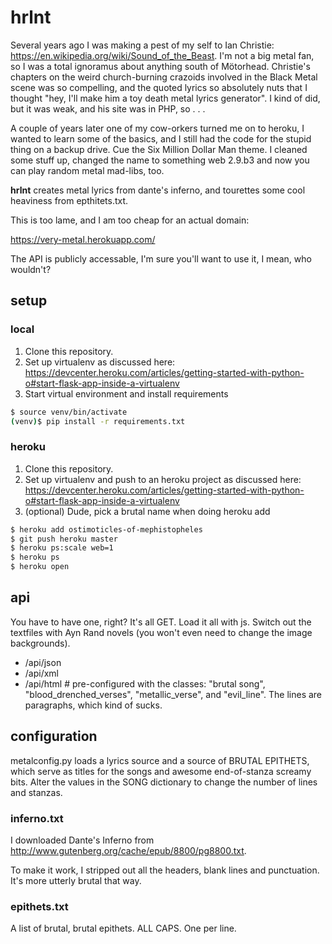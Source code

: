 # hrlnt 
Several years ago I was making a pest of my self to Ian Christie: https://en.wikipedia.org/wiki/Sound_of_the_Beast. I'm not a big metal fan, so I was a total ignoramus about anything south of Mötorhead. Christie's chapters on the weird church-burning crazoids involved in the Black Metal scene was so compelling, and the quoted lyrics so absolutely nuts that I thought "hey, I'll make him a toy death metal lyrics generator". I kind of did, but it was weak, and his site was in PHP, so . . .

A couple of years later one of my cow-orkers turned me on to heroku, I wanted to learn some of the basics, and I still had the code for the stupid thing on a backup drive. Cue the Six Million Dollar Man theme. I cleaned some stuff up, changed the name to something web 2.9.b3 and now you can play random metal mad-libs, too. 

**hrlnt** creates metal lyrics from dante's inferno, and tourettes some cool heaviness from epthitets.txt.

This is too lame, and I am too cheap for an actual domain:

https://very-metal.herokuapp.com/

The API is publicly accessable, I'm sure you'll want to use it, I mean, who wouldn't?

## setup
### local
1. Clone this repository.
1. Set up virtualenv as discussed here: https://devcenter.heroku.com/articles/getting-started-with-python-o#start-flask-app-inside-a-virtualenv
1. Start virtual environment and install requirements
```bash
$ source venv/bin/activate
(venv)$ pip install -r requirements.txt

```

### heroku
1. Clone this repository.
1. Set up virtualenv and push to an heroku project as discussed here: https://devcenter.heroku.com/articles/getting-started-with-python-o#start-flask-app-inside-a-virtualenv
1. (optional) Dude, pick a brutal name when doing heroku add
```bash
$ heroku add ostimoticles-of-mephistopheles
$ git push heroku master 
$ heroku ps:scale web=1
$ heroku ps
$ heroku open
```
## api
You have to have one, right? It's all GET. Load it all with js. Switch out the textfiles with Ayn Rand novels (you won't even need to change the image backgrounds).
- /api/json
- /api/xml
- /api/html # pre-configured with the classes: "brutal song", "blood_drenched_verses", "metallic_verse", and "evil_line". The lines are paragraphs, which kind of sucks.

## configuration
metalconfig.py loads a lyrics source and a source of BRUTAL EPITHETS, which serve as titles for the songs and awesome end-of-stanza screamy bits. Alter the values in the SONG dictionary to change the number of lines and stanzas.

### inferno.txt
I downloaded Dante's Inferno from http://www.gutenberg.org/cache/epub/8800/pg8800.txt. 

To make it work, I stripped out all the headers, blank lines and punctuation. It's more utterly brutal that way.

### epithets.txt
A list of brutal, brutal epithets. ALL CAPS. One per line.
